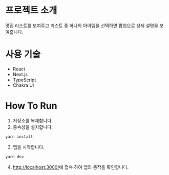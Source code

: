 # 프로젝트 소개

맛집 리스트를 보여주고 리스트 중 하나의 아이템을 선택하면 팝업으로 상세 설명을 보여줍니다.

# 사용 기술

- React
- Next.js
- TypeScript
- Chakra UI

# How To Run

1. 저장소를 복제합니다.
2. 종속성을 설치합니다.

```bash
yarn install
```

3. 앱을 시작합니다.

```bash
yarn dev
```

4. [http://localhost:3000/](http://localhost:3000/)에 접속 하여 앱의 동작을 확인합니다.
